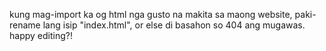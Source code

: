 kung mag-import ka og html nga gusto na makita sa maong website, paki-rename lang isip "index.html", or else di basahon so 404 ang mugawas. happy editing?!